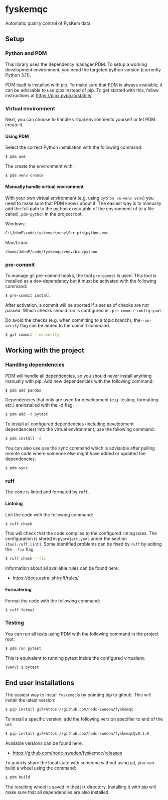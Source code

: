 # fyskemqc

Automatic quality control of FysKem data.

## Setup

### Python and PDM

This library uses the dependency manager PDM. To setup a working development environment,
you need the targeted python version (currently Python 3.11).

PDM itself is installed with pip. To make sure that PDM is always available, it can be
advisable to use pipx instead of pip. To get started with this, follow instructions at
https://pipx.pypa.io/stable/.

### Virtual environment

Next, you can choose to handle virtual environments yourself or let PDM create it.

#### Using PDM

Select the correct Python installation with the following command:

```bash
$ pdm use
```

The create the environment with:

```bash
$ pdm venv create
```

#### Manually handle virtual environment

With your own virtual environment (e.g. using `python -m venv venv`) you need to make sure
that PDM knows about it. The easiest way is to manually add the full path to the python
executable of the environment of to a file called `.pdm-python` in the project root.

Windows:

```txt
C:\JohnP\code\fyskemqc\venv\Scripts\python.exe
```

Mac/Linux:

```txt
/home/JohnP/code/fyskemqc/venv/bin/python
```

### pre-commit

To manage git pre-commit hooks, the tool `pre-commit` is used. This tool is installed as a
dev-dependency but it must be activated with the following command:

```bash
$ pre-commit install
```

After activation, a commit will be aborted if a series of checks are not passed. Which
checks should run is configured in `.pre-commit-config.yaml`.

Do avoid the checks (e.g. when commiting to a topic branch), the`--no-verify` flag can be
added to the commit command.

```bash
$ git commit --no-verify
```

## Working with the project

### Handling dependencies

PDM will handle all dependencies, so you should never install anything manually with pip.
Add new dependencies with the following command:

```bash
$ pdm add pandas
```

Dependencies that only are used for development (e.g. testing, formatting etc.) areinstalled
with the -d flag:

```bash
$ pdm add -d pytest
```

To install all configured dependencies (including development dependencies) into the virtual
environment, use the following command:

```bash
$ pdm install -d
```

You can also use use the sync command which is advisable after pulling remote code where
someone else might have added or updated the dependencies.

```bash
$ pdm sync
```

### ruff

The code is linted and formated by `ruff`.

#### Lintning

Lint the code with the following command:

```bash
$ ruff check
```

This will check that the code complies to the configured linting rules. The configuration
is stored in `pyproject.yaml` under the section `[tool.ruff.lint]`. Some identified problems
can be fixed by `ruff` by adding the `--fix` flag.

```bash
$ ruff check --fix
```

Information about all available rules can be found here:

- https://docs.astral.sh/ruff/rules/

#### Formatering

Format the code with the following command:

```bash
$ ruff format
```

### Testing

You can run all tests using PDM with the following command in the project root:

```bash
$ pdm run pytest
```

This is equivalent to running pytest inside the configured virtualenv.

```bash
(venv) $ pytest
```

## End user installations

The easiest way to install `fyskemqc`is by pointing pip to github. This will install the
latest version:

```bash
$ pip install git+https://github.com/nodc-sweden/fyskemqc  
```

To install a specific version, add the following version specifier to end of the url:

```bash
$ pip install git+https://github.com/nodc-sweden/fyskemqc@v0.1.0
```

Available versions can be found here:

- https://github.com/nodc-sweden/fyskemqc/releases

To quickly share the local state with someone without using git, you can build a wheel
using the command:

```bash
$ pdm build
```

The resulting wheel is saved in the`dist` directory. Installing it with pip will make sure
that all dependencies are also installed.
